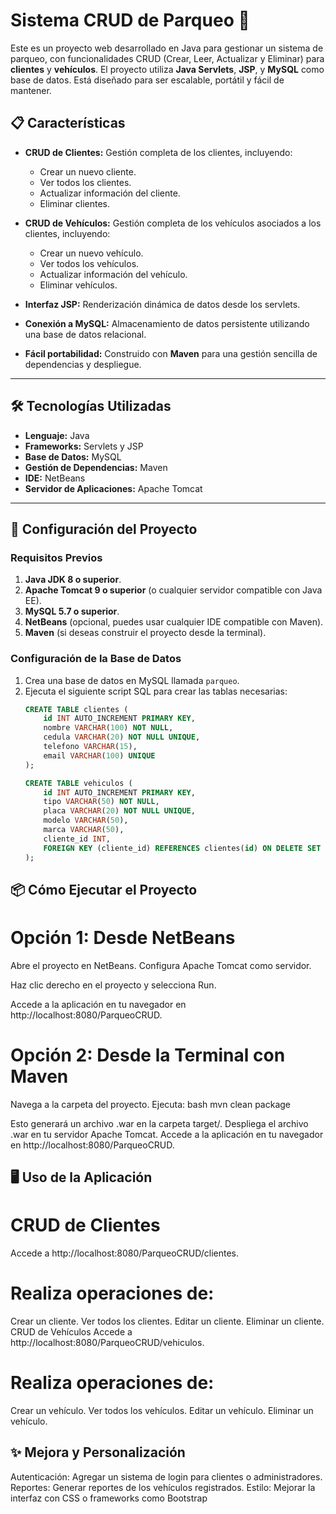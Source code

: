 # Sistema CRUD de Parqueo 🚗

Este es un proyecto web desarrollado en Java para gestionar un sistema de parqueo, con funcionalidades CRUD (Crear, Leer, Actualizar y Eliminar) para **clientes** y **vehículos**. El proyecto utiliza **Java Servlets**, **JSP**, y **MySQL** como base de datos. 
Está diseñado para ser escalable, portátil y fácil de mantener.

## 📋 Características
- **CRUD de Clientes:** Gestión completa de los clientes, incluyendo:
  - Crear un nuevo cliente.
  - Ver todos los clientes.
  - Actualizar información del cliente.
  - Eliminar clientes.
  
- **CRUD de Vehículos:** Gestión completa de los vehículos asociados a los clientes, incluyendo:
  - Crear un nuevo vehículo.
  - Ver todos los vehículos.
  - Actualizar información del vehículo.
  - Eliminar vehículos.

- **Interfaz JSP:** Renderización dinámica de datos desde los servlets.
- **Conexión a MySQL:** Almacenamiento de datos persistente utilizando una base de datos relacional.
- **Fácil portabilidad:** Construido con **Maven** para una gestión sencilla de dependencias y despliegue.

---

## 🛠️ Tecnologías Utilizadas
- **Lenguaje:** Java
- **Frameworks:** Servlets y JSP
- **Base de Datos:** MySQL
- **Gestión de Dependencias:** Maven
- **IDE:** NetBeans
- **Servidor de Aplicaciones:** Apache Tomcat

---

## 🚀 Configuración del Proyecto

### Requisitos Previos
1. **Java JDK 8 o superior**.
2. **Apache Tomcat 9 o superior** (o cualquier servidor compatible con Java EE).
3. **MySQL 5.7 o superior**.
4. **NetBeans** (opcional, puedes usar cualquier IDE compatible con Maven).
5. **Maven** (si deseas construir el proyecto desde la terminal).



### Configuración de la Base de Datos
1. Crea una base de datos en MySQL llamada `parqueo`.
2. Ejecuta el siguiente script SQL para crear las tablas necesarias:
   ```sql
   CREATE TABLE clientes (
       id INT AUTO_INCREMENT PRIMARY KEY,
       nombre VARCHAR(100) NOT NULL,
       cedula VARCHAR(20) NOT NULL UNIQUE,
       telefono VARCHAR(15),
       email VARCHAR(100) UNIQUE
   );

   CREATE TABLE vehiculos (
       id INT AUTO_INCREMENT PRIMARY KEY,
       tipo VARCHAR(50) NOT NULL,
       placa VARCHAR(20) NOT NULL UNIQUE,
       modelo VARCHAR(50),
       marca VARCHAR(50),
       cliente_id INT,
       FOREIGN KEY (cliente_id) REFERENCES clientes(id) ON DELETE SET NULL
   );


## 📦 Cómo Ejecutar el Proyecto

# Opción 1: Desde NetBeans

Abre el proyecto en NetBeans.
Configura Apache Tomcat como servidor.

Haz clic derecho en el proyecto y selecciona Run.

Accede a la aplicación en tu navegador en http://localhost:8080/ParqueoCRUD.

# Opción 2: Desde la Terminal con Maven
Navega a la carpeta del proyecto.
Ejecuta:
bash
mvn clean package

Esto generará un archivo .war en la carpeta target/.
Despliega el archivo .war en tu servidor Apache Tomcat.
Accede a la aplicación en tu navegador en http://localhost:8080/ParqueoCRUD.

## 🖥️ Uso de la Aplicación
# CRUD de Clientes
Accede a http://localhost:8080/ParqueoCRUD/clientes.

# Realiza operaciones de:
Crear un cliente.
Ver todos los clientes.
Editar un cliente.
Eliminar un cliente.
CRUD de Vehículos
Accede a http://localhost:8080/ParqueoCRUD/vehiculos.

# Realiza operaciones de:
Crear un vehículo.
Ver todos los vehículos.
Editar un vehículo.
Eliminar un vehículo.

## ✨ Mejora y Personalización
Autenticación: Agregar un sistema de login para clientes o administradores.
Reportes: Generar reportes de los vehículos registrados.
Estilo: Mejorar la interfaz con CSS o frameworks como Bootstrap


   
